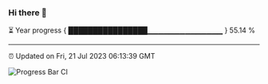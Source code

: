 ### Hi there 👋

⏳ Year progress { ████████████████▁▁▁▁▁▁▁▁▁▁▁▁▁▁ } 55.14 %

---

⏰ Updated on Fri, 21 Jul 2023 06:13:39 GMT

![Progress Bar CI](https://github.com/liununu/liununu/workflows/Progress%20Bar%20CI/badge.svg)
